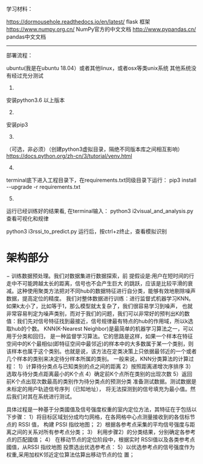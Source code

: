 学习材料：

https://dormousehole.readthedocs.io/en/latest/
flask 框架
https://www.numpy.org.cn/
NumPy官方的中文文档
http://www.pypandas.cn/
pandas中文文档


--------------------------------------------------------
部署流程：

ubuntu(我是在ubuntu 18.04）或者其他linux，或者osx等类unix系统
其他系统没有经过充分测试

1.
安装python3.6 以上版本

2. 
安装pip3 

3.
（可选，非必须）（创建python3虚拟目录，隔绝不同版本库之间相互影响）
https://docs.python.org/zh-cn/3/tutorial/venv.html


4.
terminal底下进入工程目录下，在requirements.txt同级目录下运行：
pip3 install --upgrade -r requirements.txt


5.
运行已经训练好的结果看, 在terminal输入：
python3 i2visual_and_analysis.py
查看可视化和规律

python3 i3rssi_to_predict.py
运行后，按ctrl+z终止，查看模拟识别


# 架构部分
− 训练数据预处理。我们对数据集进行数据探索，前 提假设是:用户在短时间的行走中不可能跨越太长的距离，信号也不会产生巨大 的跳跃，应该是比较平滑的衰减。这种使用聚类方法把对不同hub的数据特征进行自分类，能够有效地剔除噪声数据，提高定位的精度。 
我们对整体数据进行训练：进行监督式机器学习KNN。如果k太小了，比如等于1，那么模型就太复杂了，我们很容易学习到噪声，
也就非常容易判定为噪声类别，而对于我们的问题，我们可以非常好的预判出K的数值：我们先对信号特征找到最接近，信号规律最有特点的hub的作用域，所以k选取hub的个数。
KNN(K-Nearest Neighbor)是最简单的机器学习算法之一，可以用于分类和回归，
是一种监督学习算法。它的思路是这样，如果一个样本在特征空间中的K个最相似(即特征空间中最邻近)的样本中的大多数属于某一个类别，则该样本也属于这个类别。也就是说，该方法在定类决策上只依据最邻近的一个或者几个样本的类别来决定待分样本所属的类别。
一般来说，KNN分类算法的计算过程：
1）计算待分类点与已知类别的点之间的距离
2）按照距离递增次序排序
3）选取与待分类点距离最小的K个点
4）确定前K个点所在类别的出现次数
5）返回前K个点出现次数最高的类别作为待分类点的预测分类
	准备测试数据。测试数据是未标定的用户轨迹信号序列（已知地址），
	将无法探测到的信号填充为最小值。然后我们对其在系统进行测试。

具体过程是一种基于分类國值及信号强度权重的室内定位方法，其特征在于包括以下步骤：
1）将目标区域划分成均匀网格，在各网格中心点测量接收到的各信标节点的 RSSI 值，
构建 PSSI 指纹地图；
2）根据各参考点采集的平均信号强度与距离之间的关系对所有参考点分类；
3） 利用步骤2）的分类结果，分别确定各参考点的匹配國值；
4） 在移动节点的定位阶段中，根据实时 RSSI值以及各类参考点國值，从RSSI 指纹地图
投票选出优选参考点：
5）以优选参考点的信号强度作为权重,采用加权K邻近定位算法估算出移动节点的位
置；


